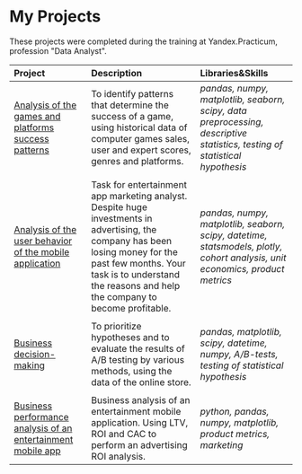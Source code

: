 # My Projects

These projects were completed during the training at Yandex.Practicum, profession "Data Analyst".

| Project | Description | Libraries&Skills | 
| :---------------------- | :---------------------- | :---------------------- |
| [Analysis of the games and platforms success patterns](games-analysis) | To identify patterns that determine the success of a game, using historical data of computer games sales, user and expert scores, genres and platforms.| *pandas, numpy, matplotlib, seaborn, scipy, data preprocessing, descriptive statistics, testing of statistical hypothesis*|
|  |  |  |
| [Analysis of the user behavior of the mobile application](mobile-app-user-behavior) | Task for entertainment app marketing analyst. Despite huge investments in advertising, the company has been losing money for the past few months. Your task is to understand the reasons and help the company to become profitable.| *pandas, numpy, matplotlib, seaborn, scipy, datetime, statsmodels, plotly, cohort analysis, unit economics, product metrics*|
|  |  |  |
| [Business decision-making](business-decision-making) | To prioritize hypotheses and to evaluate the results of A/B testing by various methods, using the data of the online store.| *pandas, matplotlib, scipy, datetime, numpy, A/B-tests, testing of statistical hypothesis*|
|  |  |  |
| [Business performance analysis of an entertainment mobile app](bus-performance-analysis) | Business analysis of an entertainment mobile application. Using LTV, ROI and CAC to perform an advertising ROI analysis. | *python, pandas, numpy, matplotlib, product metrics, marketing*|
